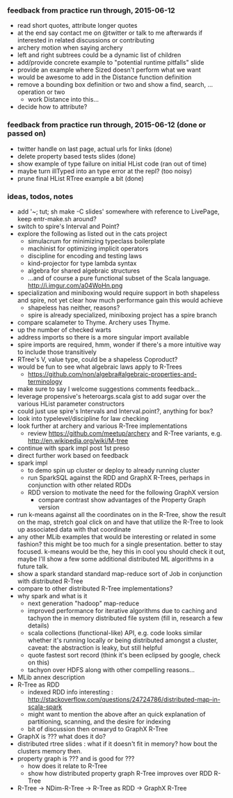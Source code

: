
### feedback from practice run through, 2015-06-12
- read short quotes, attribute longer quotes
- at the end say contact me on @twitter or talk to me afterwards if interested in related discussions or contributing
- archery motion when saying archery
- left and right subtrees could be a dynamic list of children
- add/provide concrete example to "potential runtime pitfalls" slide
- provide an example where Sized doesn't perform what we want
- would be awesome to add in the Distance function definition
- remove a bounding box definition or two and show a find, search, ... operation or two
  - work Distance into this...
- decide how to attribute?

### feedback from practice run through, 2015-06-12 (done or passed on)
- twitter handle on last page, actual urls for links (done)
- delete property based tests slides (done)
- show example of type failure on initial HList code (ran out of time)
- maybe turn illTyped into an type error at the repl? (too noisy)
- prune final HList RTree example a bit (done)

### ideas, todos, notes

- add '~; tut; sh make -C slides' somewhere with reference to LivePage, keep entr-make.sh around?
- switch to spire's Interval and Point?
- explore the following as listed out in the cats project
  - simulacrum for minimizing typeclass boilerplate
  - machinist for optimizing implicit operators
  - discipline for encoding and testing laws
  - kind-projector for type lambda syntax
  - algebra for shared algebraic structures
  - ...and of course a pure functional subset of the Scala language. http://i.imgur.com/a04WoHn.png
- specialization and miniboxing would require support in both shapeless and spire, not yet clear how much performance gain this would achieve
  - shapeless has neither, reasons?
  - spire is already specialized, miniboxing project has a spire branch
- compare scalameter to Thyme. Archery uses Thyme.
- up the number of checked warts
- address imports so there is a more singular import available
- spire imports are required, hmm, wonder if there's a more intuitive way to include those transitively
- RTree's V, value type, could be a shapeless Coproduct?
- would be fun to see what algebraic laws apply to R-Trees
  - https://github.com/non/algebra#algebraic-properties-and-terminology
- make sure to say I welcome suggestions comments feedback...
- leverage propensive's heteroargs.scala gist to add sugar over the various HList parameter constructors
- could just use spire's Intervals and Interval.point?, anything for box?
- look into typelevel/discipline for law checking
- look further at archery and various R-Tree implementations
  - review https://github.com/meetup/archery and R-Tree variants, e.g. http://en.wikipedia.org/wiki/M-tree
- continue with spark impl post 1st preso
- direct further work based on feedback
- spark impl
  - to demo spin up cluster or deploy to already running cluster
  - run SparkSQL against the RDD and GraphX R-Trees, perhaps in conjunction with other related RDDs
  - RDD version to motivate the need for the following GraphX version
    - compare contrast show advantages of the Property Graph version
- run k-means against all the coordinates on in the R-Tree, show the result on the map, stretch goal click on and have that utilize the R-Tree to look up associated data with that coordinate
- any other MLib examples that would be interesting or related in some fashion? this might be too much for a single presentation. better to stay focused. k-means would be the, hey this in cool you should check it out, maybe I'll show a few some additional distributed ML algorithms in a future talk.
- show a spark standard standard map-reduce sort of Job in conjunction with distributed R-Tree
- compare to other distributed R-Tree implementations?
- why spark and what is it
  - next generation "hadoop" map-reduce
  - improved performance for iterative algorithms due to caching and tachyon the in memory distributed file system (fill in, research a few details)
  - scala collections (functional-like) API, e.g. code looks similar whether it's running locally or being distributed amongst a cluster, caveat: the abstraction is leaky, but still helpful
  - quote fastest sort record (think it's been eclipsed by google, check on this)
  - tachyon over HDFS along with other compelling reasons...
- MLib annex description
- R-Tree as RDD
  - indexed RDD info interesting : http://stackoverflow.com/questions/24724786/distributed-map-in-scala-spark
  - might want to mention the above after an quick explanation of partitioning, scanning, and the desire for indexing
  - bit of discussion then onwaryd to GraphX R-Tree
- GraphX is ??? what does it do?
- distributed rtree slides : what if it doesn't fit in memory? how bout the clusters memory then.
- property graph is ??? and is good for ???
  - how does it relate to R-Tree
  - show how distributed property graph R-Tree improves over RDD R-Tree
- R-Tree → NDim-R-Tree → R-Tree as RDD → GraphX R-Tree

